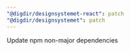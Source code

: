 ```yaml
---
"@digdir/designsystemet-react": patch
"@digdir/designsystemet": patch
---
```


Update npm non-major dependencies
